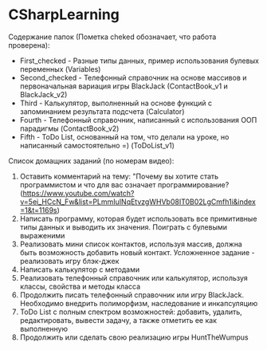 # CSharpLearning

Содержание папок (Пометка cheked обозначает, что работа проверена):
- First_checked - Разные типы данных, пример использования булевых переменных (Variables)
- Second_checked - Телефонный справочник на основе массивов и первоначальная вариация игры BlackJack (ContactBook_v1 и BlackJack_v2)
- Third - Калькулятор, выполненный на основе функций с запоминанием результата подсчета (Calculator)
- Fourth - Телефонный справочник, написанный с использования ООП парадигмы (ContactBook_v2)
- Fifth - ToDo List, основанный на том, что делали на уроке, но написанный самостоятельно =) (ToDoList_v1)

Список домащних заданий (по номерам видео):
1. Оставить комментарий на тему: "Почему вы хотите стать программистом и что для вас означает программирование? (https://www.youtube.com/watch?v=5ei_HCcN_Fw&list=PLmmIuINqEtvzgWHVb08IT0B02LgCmfh1i&index=1&t=1169s)
2. Написать программу, которая будет использовать все примитивные типы данных и выводить их значения. Поиграть с булевыми выраженими
3. Реализовать мини список контактов, используя массив, должна быть возможность добавить новый контакт. Усложненное задание - реализовать игру блэк-джек
4. Написать калькулятор с методами
5. Реализовать телефонный справочник или калькулятор, используя классы, свойства и методы класса
6. Продолжить писать телефонный справочник или игру BlackJack. Необходимо внедрить полиморфизм, наследование и инкапсуляцию
7. ToDo List с полным спектром возможностей: добавить, удалить, редактировать, вывести задачу, а также отметить ее как выполненную
8. Продолжить или сделать свою реализацию игры HuntTheWumpus